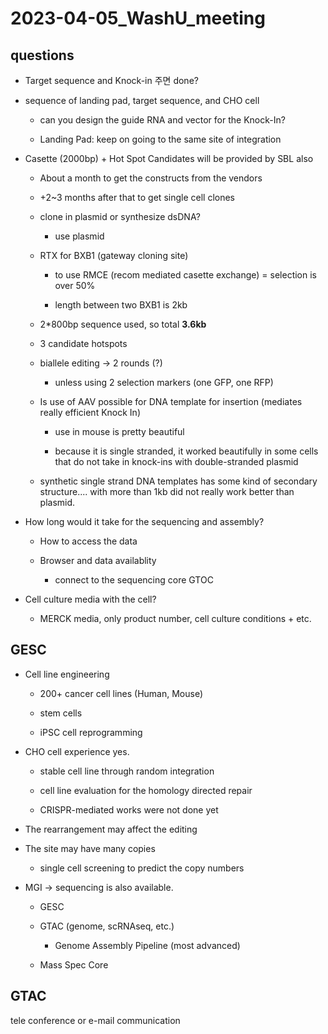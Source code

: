 # 2023-04-05_WashU_meeting
## questions
- Target sequence and Knock-in 주면 done?

- sequence of landing pad, target sequence, and CHO cell

    - can you design the guide RNA and vector for the Knock-In?

    - Landing Pad: keep on going to the same site of integration

- Casette (2000bp) + Hot Spot Candidates will be provided by SBL also

    - About a month to get the constructs from the vendors

    - +2~3 months after that to get single cell clones

    - clone in plasmid or synthesize dsDNA?

        - use plasmid

    - RTX for BXB1 (gateway cloning site)

        - to use RMCE (recom mediated casette exchange) = selection is over 50%

        - length between two BXB1 is 2kb

    - 2*800bp sequence used, so total **3.6kb**

    - 3 candidate hotspots

    - biallele editing -> 2 rounds (?)

        - unless using 2 selection markers (one GFP, one RFP)

    - Is use of AAV possible for DNA template for insertion (mediates really efficient Knock In)

        - use in mouse is pretty beautiful

        - because it is single stranded, it worked beautifully in some cells that do not take in knock-ins with double-stranded plasmid

    - synthetic single strand DNA templates has some kind of secondary structure.... with more than 1kb did not really work better than plasmid.

 - How long would it take for the sequencing and assembly?

    - How to access the data

    - Browser and data availablity

        - connect to the sequencing core GTOC

- Cell culture media with the cell?

    - MERCK media, only product number, cell culture conditions + etc.

## GESC
- Cell line engineering

    - 200+ cancer cell lines (Human, Mouse)

    - stem cells

    - iPSC cell reprogramming

- CHO cell experience yes.

    - stable cell line through random integration

    - cell line evaluation for the homology directed repair

    - CRISPR-mediated works were not done yet

- The rearrangement may affect the editing

- The site may have many copies

   - single cell screening to predict the copy numbers

- MGI -> sequencing is also available.

    - GESC

    - GTAC (genome, scRNAseq, etc.) 

        - Genome Assembly Pipeline (most advanced)

    - Mass Spec Core 

## GTAC

tele conference or e-mail communication